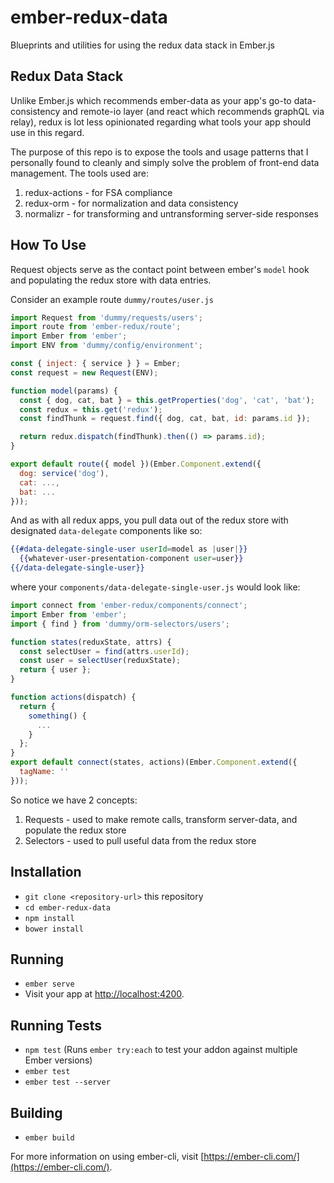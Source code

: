 # ember-redux-data

Blueprints and utilities for using the redux data stack in Ember.js

## Redux Data Stack
Unlike Ember.js which recommends ember-data as your app's go-to data-consistency and remote-io layer (and react which recommends graphQL via relay), redux is lot less opinionated regarding what tools your app should use in this regard.

The purpose of this repo is to expose the tools and usage patterns that I personally found to cleanly and simply solve the problem of front-end data management. The tools used are:

1. redux-actions - for FSA compliance
2. redux-orm - for normalization and data consistency
3. normalizr - for transforming and untransforming server-side responses

## How To Use
Request objects serve as the contact point between ember's `model` hook and populating the redux store with data entries.

Consider an example route `dummy/routes/user.js`
```javascript
import Request from 'dummy/requests/users';
import route from 'ember-redux/route';
import Ember from 'ember';
import ENV from 'dummy/config/environment';

const { inject: { service } } = Ember;
const request = new Request(ENV);

function model(params) {
  const { dog, cat, bat } = this.getProperties('dog', 'cat', 'bat');
  const redux = this.get('redux');
  const findThunk = request.find({ dog, cat, bat, id: params.id });

  return redux.dispatch(findThunk).then(() => params.id);
}

export default route({ model })(Ember.Component.extend({
  dog: service('dog'),
  cat: ...,
  bat: ...
}));
```
And as with all redux apps, you pull data out of the redux store with designated `data-delegate` components like so:

```handlebars
{{#data-delegate-single-user userId=model as |user|}}
  {{whatever-user-presentation-component user=user}}
{{/data-delegate-single-user}}
```

where your `components/data-delegate-single-user.js` would look like:
```javascript
import connect from 'ember-redux/components/connect';
import Ember from 'ember';
import { find } from 'dummy/orm-selectors/users';

function states(reduxState, attrs) {
  const selectUser = find(attrs.userId);
  const user = selectUser(reduxState);
  return { user };  
}

function actions(dispatch) {
  return {
    something() {
      ...
    }
  };
}
export default connect(states, actions)(Ember.Component.extend({
  tagName: ''
}));
```

So notice we have 2 concepts:

1. Requests - used to make remote calls, transform server-data, and populate the redux store
2. Selectors - used to pull useful data from the redux store
## Installation

* `git clone <repository-url>` this repository
* `cd ember-redux-data`
* `npm install`
* `bower install`

## Running

* `ember serve`
* Visit your app at [http://localhost:4200](http://localhost:4200).

## Running Tests

* `npm test` (Runs `ember try:each` to test your addon against multiple Ember versions)
* `ember test`
* `ember test --server`

## Building

* `ember build`

For more information on using ember-cli, visit [https://ember-cli.com/](https://ember-cli.com/).
